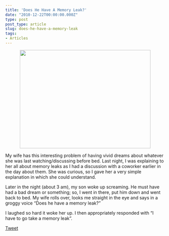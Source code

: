 ```yaml
---
title: 'Does He Have A Memory Leak?'
date: "2010-12-22T00:00:00.000Z"
type: post 
post_type: article
slug: does-he-have-a-memory-leak
tags: 
- Articles
---
```

<p style="text-align: center;">
  <a href="http://brandontreb.com/wp-content/uploads/2010/12/sleep.png"><img class="size-full wp-image-1293    aligncenter" title="sleep" src="http://brandontreb.com/wp-content/uploads/2010/12/sleep.png" alt="" width="413" height="310" /></a>
</p>

My wife has this interesting problem of having vivid dreams about whatever she was last watching/discussing before bed. Last night, I was explaining to her all about memory leaks as I had a discussion with a coworker earlier in the day about them. She was curious, so I gave her a very simple explanation in which she could understand.

Later in the night (about 3 am), my son woke up screaming. He must have had a bad dream or something; so, I went in there, put him down and went back to bed. My wife rolls over, looks me straight in the eye and says in a groggy voice &#8220;Does he have a memory leak?&#8221;

I laughed so hard it woke her up. I then appropriately responded with &#8220;I have to go take a memory leak&#8221;.

<div style="">
  <a href="http://twitter.com/share" class="twitter-share-button" data-count="horizontal" data-text="Does He Have A Memory Leak?" data-url="http://brandontreb.com/does-he-have-a-memory-leak"  data-via="brandontreb" data-related="brandontreb:">Tweet</a>
</div>